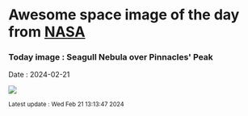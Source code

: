 
# Awesome space image of the day from [NASA](https://api.nasa.gov/)

### Today image : Seagull Nebula over Pinnacles' Peak
Date : 2024-02-21

![](https://apod.nasa.gov/apod/image/2402/SeagullPinnacles_Venkatraman_960.jpg)

<small>Latest update : Wed Feb 21 13:13:47 2024</small>
        